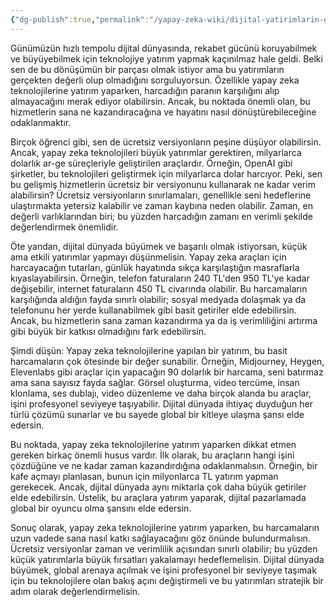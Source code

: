 ```yaml
---
{"dg-publish":true,"permalink":"/yapay-zeka-wiki/dijital-yatirimlarin-guecue-yapay-zeka-teknolojilerine-neden-yatirim-yapmalisin/"}
---
```


Günümüzün hızlı tempolu dijital dünyasında, rekabet gücünü koruyabilmek ve büyüyebilmek için teknolojiye yatırım yapmak kaçınılmaz hale geldi. Belki sen de bu dönüşümün bir parçası olmak istiyor ama bu yatırımların gerçekten değerli olup olmadığını sorguluyorsun. Özellikle yapay zeka teknolojilerine yatırım yaparken, harcadığın paranın karşılığını alıp almayacağını merak ediyor olabilirsin. Ancak, bu noktada önemli olan, bu hizmetlerin sana ne kazandıracağına ve hayatını nasıl dönüştürebileceğine odaklanmaktır.

Birçok öğrenci gibi, sen de ücretsiz versiyonların peşine düşüyor olabilirsin. Ancak, yapay zeka teknolojileri büyük yatırımlar gerektiren, milyarlarca dolarlık ar-ge süreçleriyle geliştirilen araçlardır. Örneğin, OpenAI gibi şirketler, bu teknolojileri geliştirmek için milyarlarca dolar harcıyor. Peki, sen bu gelişmiş hizmetlerin ücretsiz bir versiyonunu kullanarak ne kadar verim alabilirsin? Ücretsiz versiyonların sınırlamaları, genellikle seni hedeflerine ulaştırmakta yetersiz kalabilir ve zaman kaybına neden olabilir. Zaman, en değerli varlıklarından biri; bu yüzden harcadığın zamanı en verimli şekilde değerlendirmek önemlidir.

Öte yandan, dijital dünyada büyümek ve başarılı olmak istiyorsan, küçük ama etkili yatırımlar yapmayı düşünmelisin. Yapay zeka araçları için harcayacağın tutarları, günlük hayatında sıkça karşılaştığın masraflarla kıyaslayabilirsin. Örneğin, telefon faturaların 240 TL'den 950 TL'ye kadar değişebilir, internet faturaların 450 TL civarında olabilir. Bu harcamaların karşılığında aldığın fayda sınırlı olabilir; sosyal medyada dolaşmak ya da telefonunu her yerde kullanabilmek gibi basit getiriler elde edebilirsin. Ancak, bu hizmetlerin sana zaman kazandırma ya da iş verimliliğini artırma gibi büyük bir katkısı olmadığını fark edebilirsin.

Şimdi düşün: Yapay zeka teknolojilerine yapılan bir yatırım, bu basit harcamaların çok ötesinde bir değer sunabilir. Örneğin, Midjourney, Heygen, Elevenlabs gibi araçlar için yapacağın 90 dolarlık bir harcama, seni batırmaz ama sana sayısız fayda sağlar. Görsel oluşturma, video tercüme, insan klonlama, ses dublajı, video düzenleme ve daha birçok alanda bu araçlar, işini profesyonel seviyeye taşıyabilir. Dijital dünyada ihtiyaç duyduğun her türlü çözümü sunarlar ve bu sayede global bir kitleye ulaşma şansı elde edersin.

Bu noktada, yapay zeka teknolojilerine yatırım yaparken dikkat etmen gereken birkaç önemli husus vardır. İlk olarak, bu araçların hangi işini çözdüğüne ve ne kadar zaman kazandırdığına odaklanmalısın. Örneğin, bir kafe açmayı planlasan, bunun için milyonlarca TL yatırım yapman gerekecek. Ancak, dijital dünyada aynı miktarla çok daha büyük getiriler elde edebilirsin. Üstelik, bu araçlara yatırım yaparak, dijital pazarlamada global bir oyuncu olma şansını elde edersin.

Sonuç olarak, yapay zeka teknolojilerine yatırım yaparken, bu harcamaların uzun vadede sana nasıl katkı sağlayacağını göz önünde bulundurmalısın. Ücretsiz versiyonlar zaman ve verimlilik açısından sınırlı olabilir; bu yüzden küçük yatırımlarla büyük fırsatları yakalamayı hedeflemelisin. Dijital dünyada büyümek, global arenaya açılmak ve işini profesyonel bir seviyeye taşımak için bu teknolojilere olan bakış açını değiştirmeli ve bu yatırımları stratejik bir adım olarak değerlendirmelisin.